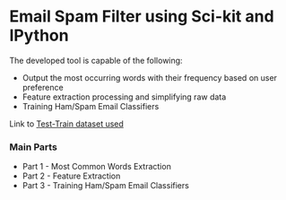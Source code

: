 # Email Spam Filter using Sci-kit and IPython
The developed tool is capable of the following:
- Output the most occurring words with their frequency based on user preference
- Feature extraction processing and simplifying raw data
- Training Ham/Spam Email Classifiers

Link to [Test-Train dataset used](https://drive.google.com/open?id=1kqEdyjozCruAteq1xh2U6Y8GZYh-RrSU)
### Main Parts 
- Part 1 - Most Common Words Extraction
- Part 2 - Feature Extraction
- Part 3 - Training Ham/Spam Email Classifiers

